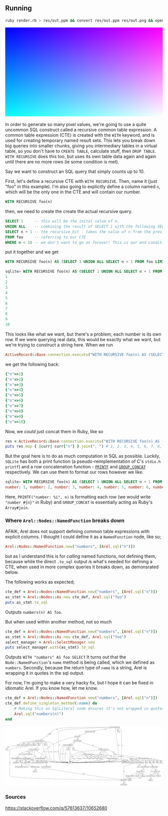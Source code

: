 ## Running
```bash
ruby render.rb > res/out.ppm && convert res/out.ppm res/out.png && open res/out.png
```
![Render output](res/out.png)

In order to generate so many pixel values, we're going to use a quite uncommon SQL construct called a recursive common table expression.
A common table expression (CTE) is created with the `WITH` keyword, and is used for creating temporary named result sets. This lets you break down big queries into smaller chunks, giving you intermediary tables in a virtual table, so you don't have to `CREATE TABLE`, calculate stuff, then `DROP TABLE`. `WITH RECURSIVE` does this too, but uses its own table data again and again until there are no more rows (ie some condition is met).

Say we want to construct an SQL query that simply counts up to 10.

First, let's define a recursive CTE with `WITH RECURSIVE`. Then, name it (just "foo" in this example). I'm also going to explicitly define a column named `n`, which will be the only one in the CTE and will contain our number.
```sql
WITH RECURSIVE foo(n)
```
then, we need to create the create the actual recursive query.
```sql
SELECT 1     -- this will be the inital value of n.
UNION ALL    -- combining the result of SELECT 1 with the following SELECT resultset
SELECT n + 1 -- the recursive bit - takes the value of n from the previous step and increments it
FROM foo     -- referring to our CTE
WHERE n < 10 -- we don't want to go on forever! This is our end condition
```
put it together and we get
```sql
WITH RECURSIVE foo(n) AS (SELECT 1 UNION ALL SELECT n + 1 FROM foo LIMIT 10) SELECT n FROM foo;
```

```sql
sqlite> WITH RECURSIVE foo(n) AS (SELECT 1 UNION ALL SELECT n + 1 FROM foo LIMIT 10) SELECT n FROM foo;
1
2
3
4
5
6
7
8
9
10
```
This looks like what we want, but there's a problem; each number is its own row. If we were querying real data, this would be exactly what we want, but we're trying to construct a string here.
When we run
```ruby
ActiveRecord::Base.connection.execute("WITH RECURSIVE foo(n) AS (SELECT 1 UNION ALL SELECT n + 1 FROM foo WHERE n < 10) SELECT n FROM foo")
```
we get the following back:
```ruby
{"n"=>1}
{"n"=>2}
{"n"=>3}
{"n"=>4}
{"n"=>5}
{"n"=>6}
{"n"=>7}
{"n"=>8}
{"n"=>9}
{"n"=>10}
```
Now, we *could* just concat them in Ruby, like so
```ruby
res = ActiveRecord::Base.connection.execute("WITH RECURSIVE foo(n) AS (SELECT 1 UNION ALL SELECT n + 1 FROM foo WHERE n < 10) SELECT n FROM foo")
puts res.map { |curr| curr["n"] }.join(", ") # 1, 2, 3, 4, 5, 6, 7, 8, 9, 10
```
But the goal here is to do as much computation in SQL as possible. Luckily, `SQLite` has both a print function (a pseudo-reimplementation of C's `stdio.h` `printf`) and a row concatenation function - [`PRINTF`](https://sqlite.org/printf.html) and [`GROUP_CONCAT`](https://www.sqlite.org/lang_aggfunc.html#group_concat) respectively.
We can use them to format our rows however we like.
```sql
sqlite> WITH RECURSIVE foo(n) AS (SELECT 1 UNION ALL SELECT n + 1 FROM foo LIMIT 10) SELECT GROUP_CONCAT(PRINTF("number: %i", n), ', ') FROM foo;
number: 1, number: 2, number: 3, number: 4, number: 5, number: 6, number: 7, number: 8, number: 9, number: 10
```
Here, `PRINTF("number: %i", n)` is formatting each row (we would write `"number #{n}"` in Ruby) and `GROUP_CONCAT` is essentially acting as Ruby's `Array#join`.

### Where `Arel::Nodes::NamedFunction` breaks down
AFAIK, Arel does not support defining common table expressions with explicit columns.
I thought I could define it as a `NamedFunction` node, like so;

```ruby
Arel::Nodes::NamedFunction.new("numbers", [Arel.sql("n")])
```
but as I understand this is for *calling* named functions, not defining them, because while the direct `.to_sql` output *is* what's needed for defining a CTE, when used in more complex queries it breaks down, as demonsrated below.

The following works as expected;
```ruby
cte_def = Arel::Nodes::NamedFunction.new("numbers", [Arel.sql("n")])
as_stmt = Arel::Nodes::As.new cte_def, Arel.sql("foo")
puts as_stmt.to_sql
```
Outputs `numbers(n) AS foo`.

But when used within another method, not so much

```ruby
cte_def = Arel::Nodes::NamedFunction.new("numbers", [Arel.sql("n")])
as_stmt = Arel::Nodes::As.new cte_def, Arel.sql("foo")
select_manager = Arel::SelectManager.new
puts select_manager.with(as_stmt).to_sql
```
Outputs `WITH "numbers" AS foo SELECT`
It turns out that the `Node::NamedFunction`'s `name` method is being called, which we defined as `numbers`. Secondly, because the return type of `name` is a string, Arel is wrapping it in quotes in the sql output.

For now, I'm going to make a very hacky fix, but I hope it can be fixed in idiomatic Arel. If you know how, let me know.

```ruby
cte_def = Arel::Nodes::NamedFunction.new("numbers", [Arel.sql("n")])
cte_def.define_singleton_method(:name) do
    # Making this an SqlLiteral node ensures it's not wrapped in quotes, as a string would be.
    Arel.sql("numbers(n)")
end
```
![dot sql recursion example diagram](res/recursion.svg)
<!-- dot recursion.dot -T svg -o recursion.svg -->



### Sources
https://stackoverflow.com/q/57613637/10652680
